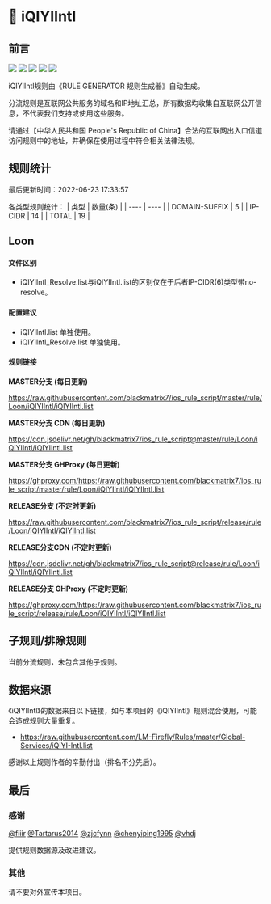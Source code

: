 # 🧸 iQIYIIntl

## 前言

![](https://shields.io/badge/-移除重复规则-ff69b4) ![](https://shields.io/badge/-DOMAIN与DOMAIN--SUFFIX合并-green) ![](https://shields.io/badge/-DOMAIN--SUFFIX间合并-critical) ![](https://shields.io/badge/-DOMAIN--SUFFIX与DOMAIN--KEYWORD合并-blue) ![](https://shields.io/badge/-IP--CIDR(6)合并-blueviolet) 

iQIYIIntl规则由《RULE GENERATOR 规则生成器》自动生成。

分流规则是互联网公共服务的域名和IP地址汇总，所有数据均收集自互联网公开信息，不代表我们支持或使用这些服务。

请通过【中华人民共和国 People's Republic of China】合法的互联网出入口信道访问规则中的地址，并确保在使用过程中符合相关法律法规。

## 规则统计

最后更新时间：2022-06-23 17:33:57

各类型规则统计：
| 类型 | 数量(条)  | 
| ---- | ----  |
| DOMAIN-SUFFIX | 5  | 
| IP-CIDR | 14  | 
| TOTAL | 19  | 


## Loon 

#### 文件区别
- iQIYIIntl_Resolve.list与iQIYIIntl.list的区别仅在于后者IP-CIDR(6)类型带no-resolve。

#### 配置建议
- iQIYIIntl.list 单独使用。
- iQIYIIntl_Resolve.list 单独使用。

#### 规则链接
**MASTER分支 (每日更新)**

https://raw.githubusercontent.com/blackmatrix7/ios_rule_script/master/rule/Loon/iQIYIIntl/iQIYIIntl.list

**MASTER分支 CDN (每日更新)**

https://cdn.jsdelivr.net/gh/blackmatrix7/ios_rule_script@master/rule/Loon/iQIYIIntl/iQIYIIntl.list

**MASTER分支 GHProxy (每日更新)**

https://ghproxy.com/https://raw.githubusercontent.com/blackmatrix7/ios_rule_script/master/rule/Loon/iQIYIIntl/iQIYIIntl.list

**RELEASE分支 (不定时更新)**

https://raw.githubusercontent.com/blackmatrix7/ios_rule_script/release/rule/Loon/iQIYIIntl/iQIYIIntl.list

**RELEASE分支CDN (不定时更新)**

https://cdn.jsdelivr.net/gh/blackmatrix7/ios_rule_script@release/rule/Loon/iQIYIIntl/iQIYIIntl.list

**RELEASE分支 GHProxy (不定时更新)**

https://ghproxy.com/https://raw.githubusercontent.com/blackmatrix7/ios_rule_script/release/rule/Loon/iQIYIIntl/iQIYIIntl.list

## 子规则/排除规则


当前分流规则，未包含其他子规则。

## 数据来源

《iQIYIIntl》的数据来自以下链接，如与本项目的《iQIYIIntl》规则混合使用，可能会造成规则大量重复。

- https://raw.githubusercontent.com/LM-Firefly/Rules/master/Global-Services/iQIYI-Intl.list


感谢以上规则作者的辛勤付出（排名不分先后）。

## 最后

### 感谢

[@fiiir](https://github.com/fiiir) [@Tartarus2014](https://github.com/Tartarus2014) [@zjcfynn](https://github.com/zjcfynn) [@chenyiping1995](https://github.com/chenyiping1995) [@vhdj](https://github.com/vhdj)

提供规则数据源及改进建议。

### 其他

请不要对外宣传本项目。